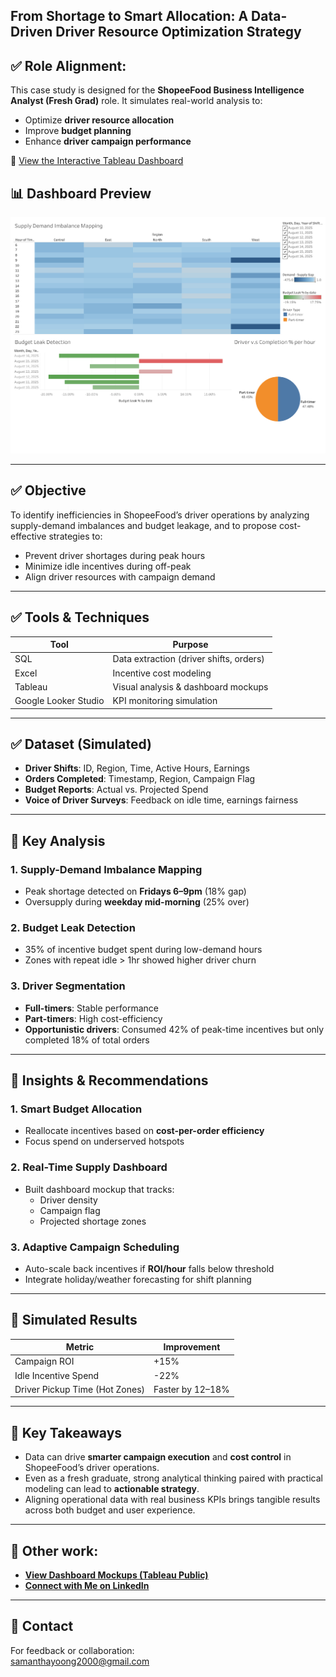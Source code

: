 ## **From Shortage to Smart Allocation: A Data-Driven Driver Resource Optimization Strategy**

## ✅ Role Alignment:
This case study is designed for the **ShopeeFood Business Intelligence Analyst (Fresh Grad)** role. It simulates real-world analysis to:
- Optimize **driver resource allocation**
- Improve **budget planning**
- Enhance **driver campaign performance**

🔗 [View the Interactive Tableau Dashboard](https://public.tableau.com/app/profile/samantha.yoong/viz/FromShortagetoSmartAllocationAData-DrivenDriverResourceOptimizationStrategy/Dashboard1#1)

## 📊 Dashboard Preview

![Dashboard Preview](Dashboard-1.png)

---

## ✅ Objective
To identify inefficiencies in ShopeeFood’s driver operations by analyzing supply-demand imbalances and budget leakage, and to propose cost-effective strategies to:
- Prevent driver shortages during peak hours
- Minimize idle incentives during off-peak
- Align driver resources with campaign demand

---

## ✅ Tools & Techniques
| Tool            | Purpose                                |
|-----------------|----------------------------------------|
| SQL             | Data extraction (driver shifts, orders)|
| Excel           | Incentive cost modeling                |
| Tableau         | Visual analysis & dashboard mockups    |
| Google Looker Studio | KPI monitoring simulation         |

---

## ✅ Dataset (Simulated)
- **Driver Shifts**: ID, Region, Time, Active Hours, Earnings
- **Orders Completed**: Timestamp, Region, Campaign Flag
- **Budget Reports**: Actual vs. Projected Spend
- **Voice of Driver Surveys**: Feedback on idle time, earnings fairness

---

## 📌 Key Analysis

### 1. Supply-Demand Imbalance Mapping
- Peak shortage detected on **Fridays 6–9pm** (18% gap)
- Oversupply during **weekday mid-morning** (25% over)

### 2. Budget Leak Detection
- 35% of incentive budget spent during low-demand hours
- Zones with repeat idle > 1hr showed higher driver churn

### 3. Driver Segmentation
- **Full-timers**: Stable performance
- **Part-timers**: High cost-efficiency
- **Opportunistic drivers**: Consumed 42% of peak-time incentives but only completed 18% of total orders

---

## 📌 Insights & Recommendations

### 1. Smart Budget Allocation
- Reallocate incentives based on **cost-per-order efficiency**
- Focus spend on underserved hotspots

### 2. Real-Time Supply Dashboard
- Built dashboard mockup that tracks:
  - Driver density
  - Campaign flag
  - Projected shortage zones

### 3. Adaptive Campaign Scheduling
- Auto-scale back incentives if **ROI/hour** falls below threshold
- Integrate holiday/weather forecasting for shift planning

---

## 📌 Simulated Results
| Metric                         | Improvement        |
|--------------------------------|--------------------|
| Campaign ROI                  | +15%               |
| Idle Incentive Spend          | -22%               |
| Driver Pickup Time (Hot Zones)| Faster by 12–18%   |

---

## 📌 Key Takeaways
- Data can drive **smarter campaign execution** and **cost control** in ShopeeFood’s driver operations.
- Even as a fresh graduate, strong analytical thinking paired with practical modeling can lead to **actionable strategy**.
- Aligning operational data with real business KPIs brings tangible results across both budget and user experience.

---

## 📌 Other work:
- [**View Dashboard Mockups (Tableau Public)**](https://public.tableau.com/app/profile/samantha.yoong/vizzes)  
- [**Connect with Me on LinkedIn**](https://www.linkedin.com/in/samantha-yoong-8551b4226/)

---

## 📌 Contact
For feedback or collaboration:  
samanthayoong2000@gmail.com
